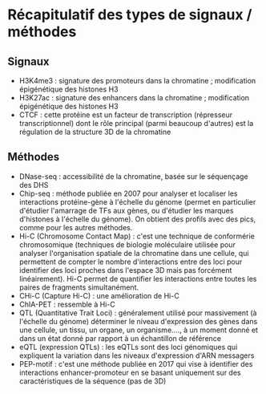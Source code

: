 # Récapitulatif des types de signaux / méthodes

## Signaux

* H3K4me3 : signature des promoteurs dans la chromatine ; modification épigénétique des histones H3
* H3K27ac : signature des enhancers dans la chromatine ; modification épigénétique des histones H3
* CTCF : cette protéine est un facteur de transcription (répresseur transcriptionnel) dont le rôle principal (parmi beaucoup d'autres) est la régulation de la structure 3D de la chromatine

## Méthodes

* DNase-seq : accessibilité de la chromatine, basée sur le séquençage des DHS
* Chip-seq : méthode publiée en 2007 pour analyser et localiser les interactions protéine-gène à l'échelle du génome (permet en particulier d'étudier l'amarrage de TFs aux gènes, ou d'étudier les marques d'histones à l'échelle du génome). On obtient des profils avec des pics, comme pour les autres méthodes.
* Hi-C (Chromosome Contact Map) : c'est une technique de conformérie chromosomique (techniques de biologie moléculaire utilisée pour analyser l'organisation spatiale de la chromatine dans une cellule, qui permettent de compter le nombre d'interactions entre des loci pour identifier des loci proches dans l'espace 3D mais pas forcément linéairement).  Hi-C permet de quantifier les interactions entre toutes les paires de fragments simultanément.
* CHi-C (Capture Hi-C) : une amélioration de Hi-C
* ChIA-PET : ressemble à Hi-C
* QTL (Quantitative Trait Loci) : généralement utilisé pour massivement (à l'échelle du génome) déterminer le niveau d'expression des gènes dans une cellule, un tissu, un organe, un organisme...., à un moment donné et dans un état donné par rapport à un échantillon de référence
* eQTL (expression QTLs) : les eQTLs sont des loci génomiques qui expliquent la variation dans les niveaux d'expression d'ARN messagers
* PEP-motif : c'est une méthode publiée en 2017 qui vise à identifier des interactions enhancer-promoteur en se basant uniquement sur des caractéristiques de la séquence (pas de 3D)


